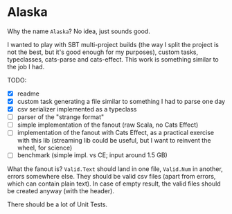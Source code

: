 # Alaska

Why the name `Alaska`? No idea, just sounds good.

I wanted to play with SBT multi-project builds (the way I split the project is not the best, but it's good enough for my
purposes), custom tasks, typeclasses, cats-parse and cats-effect.
This work is something similar to the job I had.

TODO:
- [x] readme
- [x] custom task generating a file similar to something I had to parse one day
- [x] csv serializer implemented as a typeclass
- [ ] parser of the "strange format"
- [ ] simple implementation of the fanout (raw Scala, no Cats Effect)
- [ ] implementation of the fanout with Cats Effect, as a practical exercise with this lib
(streaming lib could be useful, but I want to reinvent the wheel, for science)
- [ ] benchmark (simple impl. vs CE; input around 1.5 GB)

What the fanout is? `Valid.Text` should land in one file, `Valid.Num` in another, errors somewhere else.
They should be valid csv files (apart from errors, which can contain plain text). In case of empty result, the
valid files should be created anyway (with the header).

There should be a lot of Unit Tests.
